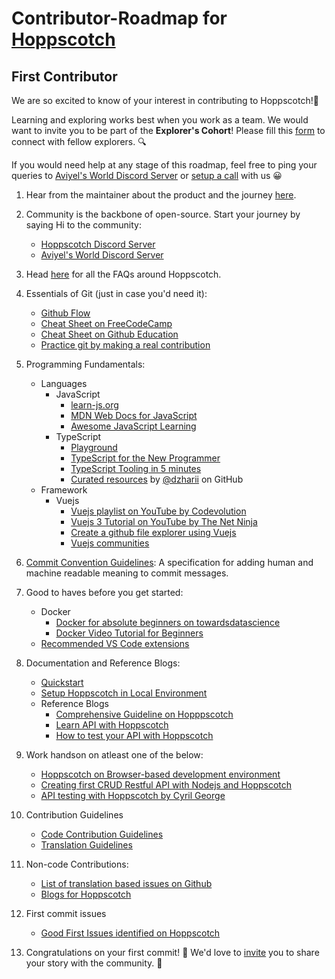 # Contributor-Roadmap for [Hoppscotch](https://hoppscotch.io/)

## First Contributor

We are so excited to know of your interest in contributing to Hoppscotch!🎉 

Learning and exploring works best when you work as a team. We would want to invite you to be part of the **Explorer's Cohort**! Please fill this [form](https://aviyel.typeform.com/to/w2mzeA97) to connect with fellow explorers. :mag:

If you would need help at any stage of this roadmap, feel free to ping your queries to [Aviyel's World Discord Server](https://discord.gg/mB5w2D59za) or [setup a call](https://calendly.com/siddharthshiv/contributor-catchup-hoppscotch) with us :grinning:

1. Hear from the maintainer about the product and the journey [here](https://www.youtube.com/playlist?list=PLQEGxqpF0XxZpkPI4xVJibB0ThXk1i1fk).

2. Community is the backbone of open-source. Start your journey by saying Hi to the community:
    - [Hoppscotch Discord Server](https://discord.com/invite/GAMWxmR)
    - [Aviyel's World Discord Server](https://discord.gg/mB5w2D59za)

3. Head [here](https://aviyel.com/projects/5/hoppscotch/questions) for all the FAQs around Hoppscotch.

4. Essentials of Git (just in case you'd need it):
    - [Github Flow](https://docs.github.com/en/get-started/quickstart/github-flow)
    - [Cheat Sheet on FreeCodeCamp](https://www.freecodecamp.org/news/a-simple-git-guide-and-cheat-sheet-for-open-source-contributors/)
    - [Cheat Sheet on Github Education](https://education.github.com/git-cheat-sheet-education.pdf)
    - [Practice git by making a real contribution](https://github.com/firstcontributions/first-contributions)

5. Programming Fundamentals:
   - Languages
     - JavaScript
        -  [learn-js.org](https://www.learn-js.org/)
        -  [MDN Web Docs for JavaScript](https://developer.mozilla.org/en-US/docs/Web/JavaScript/Reference)
        -  [Awesome JavaScript Learning](https://github.com/micromata/awesome-javascript-learning)
     - TypeScript
        - [Playground](https://www.typescriptlang.org/play)
        - [TypeScript for the New Programmer](https://www.typescriptlang.org/docs/handbook/typescript-from-scratch.html)
        - [TypeScript Tooling in 5 minutes](https://www.typescriptlang.org/docs/handbook/typescript-tooling-in-5-minutes.html)
        - [Curated resources](https://github.com/dzharii/awesome-typescript) by [@dzharii](https://github.com/dzharii) on GitHub
    - Framework
      - Vuejs
        - [Vuejs playlist on YouTube by Codevolution](https://www.youtube.com/playlist?list=PLC3y8-rFHvwgeQIfSDtEGVvvSEPDkL_1f)
        - [Vuejs 3 Tutorial on YouTube by The Net Ninja](https://www.youtube.com/playlist?list=PL4cUxeGkcC9hYYGbV60Vq3IXYNfDk8At1)
        - [Create a github file explorer using Vuejs](https://www.digitalocean.com/community/tutorials/create-a-github-file-explorer-using-vue-js)
        - [Vuejs communities](https://github.com/vuejs/awesome-vue#community)

6. [Commit Convention Guidelines](https://www.conventionalcommits.org/en/v1.0.0/): A specification for adding human and machine readable meaning to commit messages.

7. Good to haves before you get started:
    - Docker
      - [Docker for absolute beginners on towardsdatascience](https://towardsdatascience.com/docker-for-absolute-beginners-what-is-docker-and-how-to-use-it-examples-3d3b11efd830)
      - [Docker Video Tutorial for Beginners](https://www.youtube.com/watch?v=3c-iBn73dDE)
    - [Recommended VS Code extensions](https://docs.hoppscotch.io/develop#recommended-vs-code-extensions)

8. Documentation and Reference Blogs:
    - [Quickstart](https://docs.hoppscotch.io/quickstart)
    - [Setup Hoppscotch in Local Environment](https://docs.hoppscotch.io/develop#local-development-environment)
    - Reference Blogs
      - [Comprehensive Guideline on Hopppscotch](https://aviyel.com/post/1461/comprehensive-guidelines-on-using-hoppscotch-in-2022)
      - [Learn API with Hoppscotch](https://aviyel.com/post/152/learn-api-with-hoppscotch-and-json-server)
      - [How to test your API with Hoppscotch](https://aviyel.com/post/206/how-to-test-your-api-with-hoppscotch)

9. Work handson on atleast one of the below:
    - [Hoppscotch on Browser-based development environment](https://hoppscotch-hoppscotch-6nuctabli4d.ws-us27.gitpod.io/)
    - [Creating first CRUD Restful API with Nodejs and Hoppscotch](https://aviyel.com/post/1393/creating-your-first-crud-restful-api-with-node-js-and-hoppscotch)
    - [API testing with Hoppscotch by Cyril George](https://medium.com/@cyrilgeorge153/api-testing-with-hoppscotch-bc5b8c935fe8)

10. Contribution Guidelines
    - [Code Contribution Guidelines](https://docs.hoppscotch.io/develop)
    - [Translation Guidelines](https://github.com/hoppscotch/hoppscotch/blob/main/TRANSLATIONS.md)

11. Non-code Contributions:
    - [List of translation based issues on Github](https://github.com/hoppscotch/hoppscotch/issues?q=is%3Aopen+is%3Aissue+label%3Ai18n)
    - [Blogs for Hoppscotch](https://github.com/aviyeldevrel/Aviyel-Blogs-Review/issues)

12. First commit issues
    - [Good First Issues identified on Hoppscotch](https://github.com/hoppscotch/hoppscotch/issues?q=is%3Aopen+is%3Aissue+label%3A%22good+first+issue%22)

13. Congratulations on your first commit! :tada: We'd love to [invite](https://aviyel.typeform.com/to/YnJdmq7k) you to share your story with the community. :microphone:
